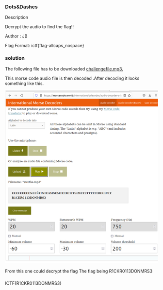 
### Dots&Dashes
Description

Decrypt the audio to find the flag!!

Author : JB

Flag Format:
ictf{flag-allcaps_nospace}

### solution 

The following file has to be downloaded
<a href= "https://raw.githubusercontent.com/swetaajit/indyctf/main/Dots%26Dashes/swetha.mp3">challengefile.mp3.</a>

This morse code  audio file is then decoded .After decoding it looks something like this.

![alttext](./Dots&Dashes/dotsanddashes.png)


From this one could decrypt the flag 
The flag being
R1CKR0113DONMRS3

###
ICTF{R1CKR0113DONMRS3}

